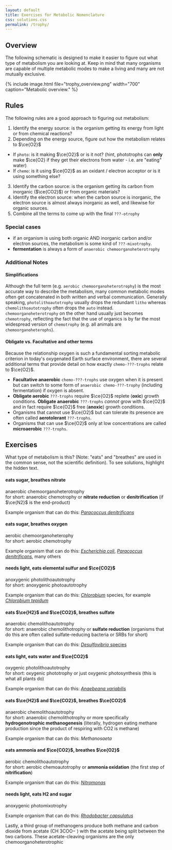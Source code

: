 ```yaml
---
layout: default
title: Exercises for Metabolic Nomenclature
css: solutions.css
permalink: /trophy/
---
```


<script type="text/x-mathjax-config">
MathJax.Hub.Config({TeX: {extensions:["mhchem.js"]}});
</script>

## Overview

The following schematic is designed to make it easier to figure out what type of metabolism you are looking at. Keep in mind that many organisms are capable of multiple metabolic modes to make a living and many are not mutually exclusive.

{% include image.html file="trophy_overview.png" width="700" caption="Metabolic overview." %}

## Rules

The following rules are a good approach to figuring out metabolism:

1. Identify the energy source: is the organism getting its energy from light or from chemical reactions?
2. Depending on the energy source, figure out how the metabolism relates to $\ce{O2}$
  - If `photo`: is it making $\ce{O2}$ or is it not? (hint, phototrophs can **only** make $\ce{O2} if they get their electrons from water - i.e. are "eating" water)
  - If `chemo`: is it using $\ce{O2}$ as an oxidant / electron acceptor or is it using something else?
3. Identify the carbon source: is the organism getting its carbon from inorganic ($\ce{CO2}$) or from organic materials?
4. Identify the electron source: when the carbon source is inorganic, the electron source is almost always inorganic as well, and likewise for organic sources.
5. Combine all the terms to come up with the final `???-otrophy`

### Special cases
 - if an organism is using both organic AND inorganic carbon and/or electron sources, the metabolism is some kind of `???-mixotrophy`.
 - **fermentation** is always a form of `anaerobic chemoorganoheterotrophy`

### Additional Notes

#### Simplifications

Although the full term (e.g. `aerobic chemoorganoheterotrophy`) is the most accurate way to describe the metabolism, many common metabolic modes often get concatenated in both written and verbal communication. Generally speaking, `photolithoautotrophy` usually drops the redundant `litho` whereas `chemolithoautotrophy` often drops the `auto` instead. `chemoorganoheterotrophy` on the other hand usually just becomes `chemotrophy`, reflecting the fact that the use of organics is by far the most widespread version of `chemotrophy` (e.g. all animals are `chemoorganoheterophs`).

#### **Obligate** vs. **Facultative** and other terms

Because the relationship oxygen is such a fundamental sorting metabolic criterion in today's oxygenated Earth surface environment, there are several additional terms that provide detail on how exactly `chemo-???-trophs` relate to $\ce{O2}$.

- **Facultative anaerobic** `chemo-???-trophs` use oxygen when it is present but can switch to some form of `anaerobic chemo-???-trophy` (including fermentation) if oxygen is absent.
- **Obligate aerobic** `???-trophs` require $\ce{O2}$ replete (**oxic**) growth conditions. **Obligate anaerobic** `???-trophs` _cannot_ grow with $\ce{O2}$ and in fact require $\ce{O2}$ free (**anoxic**) growth conditions.
- Organisms that cannot use $\ce{O2}$ but can tolerate its presence are often called **aerotolerant** `???-trophs`.
- Organisms that can use $\ce{O2}$ only at low concentrations are called **microaerobic** `???-trophs`.

## Exercises

What type of metabolism is this? (Note: "eats" and "breathes" are used in the common sense, not the scientific definition). To see solutions, highlight the hidden text.

#### eats sugar, breathes nitrate

<div class="solution">
anaerobic chemoorganoheterotrophy <br/>
for short: anaerobic chemotrophy or <b>nitrate reduction</b> or <b>denitrification</b> (if $\ce{N2}$ is the end-product)
</div>

Example organism that can do this: [*Paracoccus denitrificans*](https://en.wikipedia.org/wiki/Paracoccus_denitrificans)


#### eats sugar, breathes oxygen

<div class="solution">
aerobic chemoorganoheterophy <br/>
for short: aerobic chemotrophy
</div>

Example organism that can do this: [*Escherichia coli*](https://en.wikipedia.org/wiki/Escherichia_coli), [*Paracoccus denitrificans*](https://en.wikipedia.org/wiki/Paracoccus_denitrificans), many others

#### needs light, eats elemental sulfur and $\ce{CO2}$

<div class="solution">
anoxygenic photolithoautotrophy<br/>
for short: anoxygenic photoautotrophy
</div>

Example organism that can do this: [*Chlorobium*](https://en.wikipedia.org/wiki/Chlorobium) species, for example [*Chlorobium tepidum*](https://en.wikipedia.org/wiki/Chlorobium_tepidum)


#### eats $\ce{H2}$ and $\ce{CO2}$, breathes sulfate

<div class="solution">
anaerobic chemolithoautotrophy<br/>
for short: anaerobic chemolithotrophy or <b>sulfate reduction</b> (organisms that do this are often called sulfate-reducing bacteria or SRBs for short)
</div>

Example organism that can do this: [*Desulfovibrio* species](https://en.wikipedia.org/wiki/Desulfovibrio)


#### eats light, eats water and $\ce{CO2}$

<div class="solution">
oxygenic photolithoautotrophy<br/>
for short: oxygenic phototrophy or just oxygenic photosynthesis (this is what all plants do)
</div>

Example organism that can do this: [*Anaebeana variabilis*](https://en.wikipedia.org/wiki/Anabaena_variabilis)

#### eats $\ce{H2}$ and $\ce{CO2}$, breathes $\ce{CO2}$

<div class="solution">
anaerobic chemolithoautotrophy<br/>
for short: anaerobic chemolithotrophy or more specifically <b>hydrogenotrophic methanogenesis</b> (literally, hydrogen eating methane production since the product of respiring with CO2 is methane)
</div>

Example organism that can do this: *Methanosaeta*

#### eats ammonia and $\ce{CO2}$, breathes $\ce{O2}$

<div class="solution">
aerobic chemolithoautotrophy<br/>
for short: aerobic chemoautotrophy or <b>ammonia oxidation</b> (the first step of <b>nitrification</b>)
</div>

Example organism that can do this: [*Nitromonas*](https://en.wikipedia.org/wiki/Nitrosomonas)

#### needs light, eats H2 and sugar

<div class="solution">
anoxygenic photomixotrophy
</div>

Example organism that can do this: [*Rhodobacter capsulatus*](https://en.wikipedia.org/wiki/Rhodobacter_capsulatus)


Lastly, a third group of methanogens produce both methane and carbon dioxide from acetate (CH
3COO−
) with the acetate being split between the two carbons. These acetate-cleaving organisms are the only chemoorganoheterotrophic
